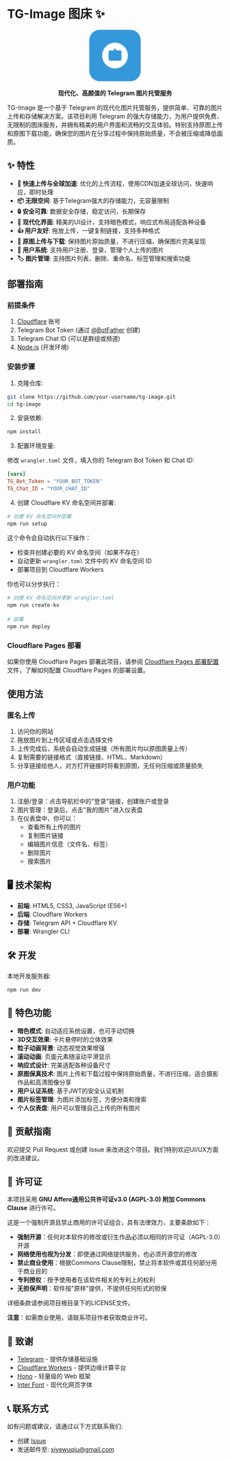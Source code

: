 # TG-Image 图床 ✨

<div align="center">
  <img src="public/images/logo.svg" alt="TG-Image Logo" width="120">
  <br>
  <p>
    <strong>现代化、高颜值的 Telegram 图片托管服务</strong>
  </p>
</div>

TG-Image 是一个基于 Telegram 的现代化图片托管服务，提供简单、可靠的图片上传和存储解决方案。该项目利用 Telegram 的强大存储能力，为用户提供免费、无限制的图床服务，并拥有精美的用户界面和流畅的交互体验。特别支持原图上传和原图下载功能，确保您的图片在分享过程中保持原始质量，不会被压缩或降低画质。

## ✨ 特性

- **🚀 快速上传与全球加速**: 优化的上传流程，使用CDN加速全球访问，快速响应，即时处理
- **📦 无限空间**: 基于Telegram强大的存储能力，无容量限制
- **🔒 安全可靠**: 数据安全存储，稳定访问，长期保存
- **🎨 现代化界面**: 精美的UI设计，支持暗色模式，响应式布局适配各种设备
- **👍 用户友好**: 拖放上传，一键复制链接，支持多种格式
- **📸 原图上传与下载**: 保持图片原始质量，不进行压缩，确保图片完美呈现
- **👤 用户系统**: 支持用户注册、登录，管理个人上传的图片
- **🏷️ 图片管理**: 支持图片列表、删除、重命名、标签管理和搜索功能

## 部署指南

### 前提条件

1. [Cloudflare](https://cloudflare.com) 账号
2. Telegram Bot Token (通过 [@BotFather](https://t.me/BotFather) 创建)
3. Telegram Chat ID (可以是群组或频道)
4. [Node.js](https://nodejs.org/) (开发环境)

### 安装步骤

1. 克隆仓库:

```bash
git clone https://github.com/your-username/tg-image.git
cd tg-image
```

2. 安装依赖:

```bash
npm install
```

3. 配置环境变量:

修改 `wrangler.toml` 文件，填入你的 Telegram Bot Token 和 Chat ID:

```toml
[vars]
TG_Bot_Token = "YOUR_BOT_TOKEN"
TG_Chat_ID = "YOUR_CHAT_ID"
```

4. 创建 Cloudflare KV 命名空间并部署:

```bash
# 创建 KV 命名空间并部署
npm run setup
```

这个命令会自动执行以下操作：
- 检查并创建必要的 KV 命名空间（如果不存在）
- 自动更新 `wrangler.toml` 文件中的 KV 命名空间 ID
- 部署项目到 Cloudflare Workers

你也可以分步执行：

```bash
# 创建 KV 命名空间并更新 wrangler.toml
npm run create-kv

# 部署
npm run deploy
```

### Cloudflare Pages 部署

如果你使用 Cloudflare Pages 部署此项目，请参阅 [Cloudflare Pages 部署配置](cloudflare-pages-config.md) 文件，了解如何配置 Cloudflare Pages 的部署设置。

## 使用方法

### 匿名上传
1. 访问你的网站
2. 拖放图片到上传区域或点击选择文件
3. 上传完成后，系统会自动生成链接（所有图片均以原图质量上传）
4. 复制需要的链接格式（直接链接、HTML、Markdown）
5. 分享链接给他人，对方打开链接时将看到原图，无任何压缩或质量损失

### 用户功能
1. 注册/登录：点击导航栏中的"登录"链接，创建账户或登录
2. 图片管理：登录后，点击"我的图片"进入仪表盘
3. 在仪表盘中，你可以：
   - 查看所有上传的图片
   - 复制图片链接
   - 编辑图片信息（文件名、标签）
   - 删除图片
   - 搜索图片

## 🖥️ 技术架构

- **前端**: HTML5, CSS3, JavaScript (ES6+)
- **后端**: Cloudflare Workers
- **存储**: Telegram API + Cloudflare KV
- **部署**: Wrangler CLI

## 🛠️ 开发

本地开发服务器:

```bash
npm run dev
```

## 🌟 特色功能

- **暗色模式**: 自动适应系统设置，也可手动切换
- **3D交互效果**: 卡片悬停时的立体效果
- **粒子动画背景**: 动态视觉效果增强
- **滚动动画**: 页面元素随滚动平滑显示
- **响应式设计**: 完美适配各种设备尺寸
- **原图保真技术**: 图片上传和下载过程中保持原始质量，不进行压缩，适合摄影作品和高清图像分享
- **用户认证系统**: 基于JWT的安全认证机制
- **图片标签管理**: 为图片添加标签，方便分类和搜索
- **个人仪表盘**: 用户可以管理自己上传的所有图片

## 🤝 贡献指南

欢迎提交 Pull Request 或创建 Issue 来改进这个项目。我们特别欢迎UI/UX方面的改进建议。

## 📄 许可证

本项目采用 **GNU Affero通用公共许可证v3.0 (AGPL-3.0) 附加 Commons Clause** 进行许可。

这是一个强制开源且禁止商用的许可证组合，具有法律效力，主要条款如下：

- **强制开源**：任何对本软件的修改或衍生作品必须以相同的许可证（AGPL-3.0）开源
- **网络使用也视为分发**：即使通过网络提供服务，也必须开源您的修改
- **禁止商业使用**：根据Commons Clause限制，禁止将本软件或其任何部分用于商业目的
- **专利授权**：授予使用者在该软件相关的专利上的权利
- **无担保声明**：软件按"原样"提供，不提供任何形式的担保

详细条款请参阅项目根目录下的LICENSE文件。

**注意**：如需商业使用，请联系项目作者获取商业许可。

## 🙏 致谢

- [Telegram](https://telegram.org/) - 提供存储基础设施
- [Cloudflare Workers](https://workers.cloudflare.com/) - 提供边缘计算平台
- [Hono](https://hono.dev/) - 轻量级的 Web 框架
- [Inter Font](https://rsms.me/inter/) - 现代化网页字体

## 📞 联系方式

如有问题或建议，请通过以下方式联系我们:

- 创建 [Issue](https://github.com/xiyewuqiu/new-lmage/issues)
- 发送邮件至: xiyewuqiu@gmail.com
